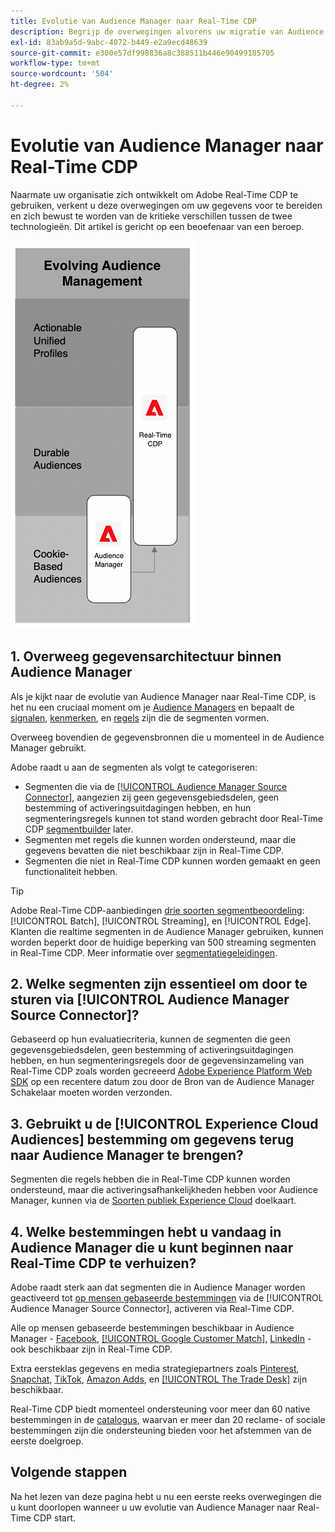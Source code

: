 ```yaml
---
title: Evolutie van Audience Manager naar Real-Time CDP
description: Begrijp de overwegingen alvorens uw migratie van Audience Manager aan Real-Time CDP te plannen.
exl-id: 83ab9a5d-9abc-4072-b449-e2a9ecd48639
source-git-commit: e300e57df998836a8c388511b446e90499185705
workflow-type: tm+mt
source-wordcount: '504'
ht-degree: 2%

---
```


# Evolutie van Audience Manager naar Real-Time CDP

Naarmate uw organisatie zich ontwikkelt om Adobe Real-Time CDP te gebruiken, verkent u deze overwegingen om uw gegevens voor te bereiden en zich bewust te worden van de kritieke verschillen tussen de twee technologieën. Dit artikel is gericht op een beoefenaar van een beroep.

![Audience Manager naar Real-Time CDP-evolutiediagram](/help/rtcdp/assets/aam-to-rtcdp-evolution.png)

## 1. Overweeg gegevensarchitectuur binnen Audience Manager

Als je kijkt naar de evolutie van Audience Manager naar Real-Time CDP, is het nu een cruciaal moment om je [Audience Managers](https://experienceleague.adobe.com/docs/audience-manager/user-guide/features/segments/segments-purpose.html) en bepaalt de [signalen](https://experienceleague.adobe.com/docs/audience-manager/user-guide/features/data-explorer/data-explorer-understanding-signals.html), [kenmerken](https://experienceleague.adobe.com/docs/audience-manager/user-guide/features/traits/trait-details-page.html), en [regels](https://experienceleague.adobe.com/docs/audience-manager/user-guide/features/segments/segment-builder.html#segment-builder-section) zijn die de segmenten vormen.

Overweeg bovendien de gegevensbronnen die u momenteel in de Audience Manager gebruikt.

Adobe raadt u aan de segmenten als volgt te categoriseren:

* Segmenten die via de [[!UICONTROL Audience Manager Source Connector]](/help/sources/connectors/adobe-applications/audience-manager.md), aangezien zij geen gegevensgebiedsdelen, geen bestemming of activeringsuitdagingen hebben, en hun segmenteringsregels kunnen tot stand worden gebracht door Real-Time CDP [segmentbuilder](/help/segmentation/ui/segment-builder.md) later.
* Segmenten met regels die kunnen worden ondersteund, maar die gegevens bevatten die niet beschikbaar zijn in Real-Time CDP.
* Segmenten die niet in Real-Time CDP kunnen worden gemaakt en geen functionaliteit hebben.

>[!TIP]
>
>Adobe Real-Time CDP-aanbiedingen [drie soorten segmentbeoordeling](/help/segmentation/home.md#evaluate-segments): [!UICONTROL Batch], [!UICONTROL Streaming], en [!UICONTROL Edge]. Klanten die realtime segmenten in de Audience Manager gebruiken, kunnen worden beperkt door de huidige beperking van 500 streaming segmenten in Real-Time CDP. Meer informatie over [segmentatiegeleidingen](/help/profile/guardrails.md).

## 2. Welke segmenten zijn essentieel om door te sturen via [!UICONTROL Audience Manager Source Connector]?

Gebaseerd op hun evaluatiecriteria, kunnen de segmenten die geen gegevensgebiedsdelen, geen bestemming of activeringsuitdagingen hebben, en hun segmenteringsregels door de gegevensinzameling van Real-Time CDP zoals worden gecreeerd [Adobe Experience Platform Web SDK](/help/edge/web-sdk-faq.md) op een recentere datum zou door de Bron van de Audience Manager Schakelaar moeten worden verzonden.

## 3. Gebruikt u de [!UICONTROL Experience Cloud Audiences] bestemming om gegevens terug naar Audience Manager te brengen?

Segmenten die regels hebben die in Real-Time CDP kunnen worden ondersteund, maar die activeringsafhankelijkheden hebben voor Audience Manager, kunnen via de [Soorten publiek Experience Cloud](/help/destinations/catalog/adobe/experience-cloud-audiences.md) doelkaart.

## 4. Welke bestemmingen hebt u vandaag in Audience Manager die u kunt beginnen naar Real-Time CDP te verhuizen?

Adobe raadt sterk aan dat segmenten die in Audience Manager worden geactiveerd tot [op mensen gebaseerde bestemmingen](https://experienceleague.adobe.com/docs/audience-manager/user-guide/features/destinations/people-based/people-based-destinations-overview.html?lang=nl) via de [!UICONTROL Audience Manager Source Connector], activeren via Real-Time CDP.

Alle op mensen gebaseerde bestemmingen beschikbaar in Audience Manager - [Facebook](/help/destinations/catalog/social/facebook.md), [[!UICONTROL Google Customer Match]](/help/destinations/catalog/advertising/google-customer-match.md), [LinkedIn](/help/destinations/catalog/social/linkedin.md) - ook beschikbaar zijn in Real-Time CDP.

Extra eersteklas gegevens en media strategiepartners zoals [Pinterest](/help/destinations/catalog/advertising/pinterest.md), [Snapchat](/help/destinations/catalog/advertising/snap-inc.md), [TikTok](/help/destinations/catalog/social/tiktok.md), [Amazon Adds](/help/destinations/catalog/advertising/amazon-ads.md), en [[!UICONTROL The Trade Desk]](/help/destinations/catalog/advertising/tradedesk.md) zijn beschikbaar.

Real-Time CDP biedt momenteel ondersteuning voor meer dan 60 native bestemmingen in de [catalogus](/help/destinations/catalog/overview.md), waarvan er meer dan 20 reclame- of sociale bestemmingen zijn die ondersteuning bieden voor het afstemmen van de eerste doelgroep.

## Volgende stappen

Na het lezen van deze pagina hebt u nu een eerste reeks overwegingen die u kunt doorlopen wanneer u uw evolutie van Audience Manager naar Real-Time CDP start.
